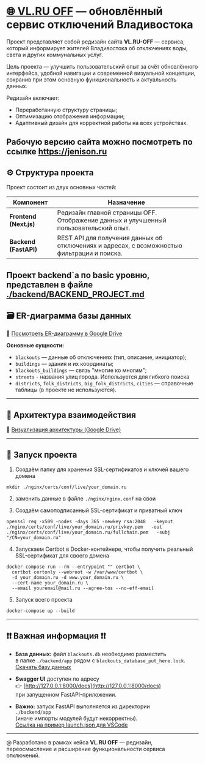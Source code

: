 # [🌐 VL.RU OFF](https://jenison.ru/) — обновлённый сервис отключений Владивостока

Проект представляет собой редизайн сайта **VL.RU-OFF** — сервиса, который информирует жителей Владивостока об отключениях воды, света и других коммунальных услуг.

Цель проекта — улучшить пользовательский опыт за счёт обновлённого интерфейса, удобной навигации и современной визуальной концепции, сохранив при этом основную функциональность и актуальность данных.

Редизайн включает:
- Переработанную структуру страницы;
- Оптимизацию отображения информации;
- Адаптивный дизайн для корректной работы на всех устройствах.

## Рабочую версию сайта можно посмотреть по ссылке https://jenison.ru

## ⚙️ Структура проекта

Проект состоит из двух основных частей:

| Компонент | Назначение |
|------------|------------|
| **Frontend (Next.js)** | Редизайн главной страницы OFF. Отображение данных и улучшенный пользовательский опыт. |
| **Backend (FastAPI)** | REST API для получения данных об отключениях и адресах, с возможностью фильтрации и поиска. |

## Проект backend`a по basic уровню, представлен в файле [./backend/BACKEND_PROJECT.md](./backend/BACKEND_PROJECT.md)


## 🗃️ ER-диаграмма базы данных

📎 [Посмотреть ER-диаграмму в Google Drive](https://drive.google.com/file/d/1iT7aMqjBba9qrZ3RdFetMKcgEgX2t5OY/view?usp=sharing)

**Основные сущности:**
- `blackouts` — данные об отключениях (тип, описание, инициатор);
- `buildings` — здания и их координаты;
- `blackouts_buildings` — связь "многие ко многим";
- `streets` - названия улиц города. Используется для гибкого поиска
- `districts`, `folk_districts`, `big_folk_districts`, `cities` — справочные таблицы (в проекте не используются).


---

## 🔄 Архитектура взаимодействия

📎 [Визуализация архитектуры (Google Drive)](https://drive.google.com/file/d/1f9imtgWe26sqSA_v5F0euhay1ppuZM4s/view?usp=sharing)


---

## 🚀 Запуск проекта

1. Создаём папку для хранения SSL-сертификатов и ключей вашего домена
```
mkdir ./nginx/certs/conf/live/your_domain.ru
```

2. заменить данные в файле `./nginx/nginx.conf` на свои

3. Создаём самоподписанный SSL-сертификат и приватный ключ
```
openssl req -x509 -nodes -days 365 -newkey rsa:2048   -keyout ./nginx/certs/conf/live/your_domain.ru/privkey.pem   -out ./nginx/certs/conf/live/your_domain.ru/fullchain.pem   -subj "/CN=your_domain.ru"
```
4. Запускаем Certbot в Docker-контейнере, чтобы получить реальный SSL-сертификат для своего домена
```
docker compose run --rm --entrypoint "" certbot \
  certbot certonly --webroot -w /var/www/certbot \
  -d your_domain.ru -d www.your_domain.ru \
  --cert-name your_domain.ru \
  --email youremail@mail.ru --agree-tos --no-eff-email
```

5. Запуск всего проекта
```
docker-compose up --build
```

---

## ❗❗ Важная информация ❗❗

- **База данных:** файл `blackouts.db` необходимо разместить  
  в папке `./backend/app` рядом с `blackouts_database_put_here.lock`.  
  [Скачать базу данных](https://drive.google.com/file/d/193MPUIhWy5sL5yQk7nRSev-IcMimn1bD/view?usp=sharing)

- **Swagger UI** доступен по адресу  
  👉 [http://127.0.0.1:8000/docs](http://127.0.0.1:8000/docs)  
  при запущенном FastAPI-приложении.  

- **Важно:** запуск FastAPI выполняется из директории  
  `./backend/app`  
  (иначе импорты модулей будут некорректны).  
  [Ссылка на пример launch.json для VSCode](https://drive.google.com/file/d/1xGUZZ8CnAy2rpmZgOotaeIloMpn0cbso/view?usp=sharing)

---



@ Разработано в рамках кейса **VL.RU OFF** — редизайн, переосмысление и расширение функциональности сервиса отключений.